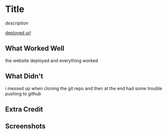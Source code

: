# Title

*description*

[deployed url](https://unique-heliotrope-471689.netlify.app/)

## What Worked Well
  the website deployed and everything worked
## What Didn't
  i messed up when cloning the git repo and then at the end had some trouble pushing to github
## Extra Credit

## Screenshots

